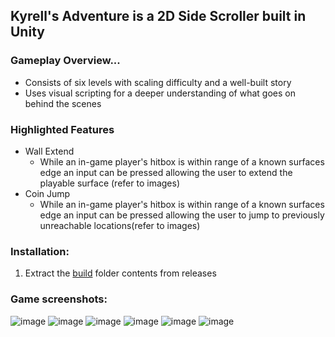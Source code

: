 ## Kyrell's Adventure is a 2D Side Scroller built in Unity

### Gameplay Overview...
- Consists of six levels with scaling difficulty and a well-built story
- Uses visual scripting for a deeper understanding of what goes on behind the scenes
### Highlighted Features 
- Wall Extend
  - While an in-game player's hitbox is within range of a known surfaces edge an input can be pressed allowing the user to extend the playable surface (refer to images)
- Coin Jump
  - While an in-game player's hitbox is within range of a known surfaces edge an input can be pressed allowing the user to jump to previously unreachable locations(refer to images)

### Installation:
1. Extract the [build](Build/) folder contents from releases

### Game screenshots:
![image](https://user-images.githubusercontent.com/76597599/220186635-b7eebbe5-ac5d-4e50-82bd-0baa2b207944.png)
![image](https://user-images.githubusercontent.com/76597599/220186753-36806d49-d136-457e-9def-b51506e391b2.png)
![image](https://user-images.githubusercontent.com/76597599/220186945-c2af7241-ded3-4395-af20-5cfb49821c3a.png)
![image](https://user-images.githubusercontent.com/76597599/220187015-c3b60443-0039-4320-981a-7993f6ca8ab2.png)
![image](https://user-images.githubusercontent.com/76597599/220187099-6bd48df4-ffd2-4653-82bb-bc439c44c0bc.png)
![image](https://user-images.githubusercontent.com/76597599/220187193-cb0413d9-d2e0-4f12-8300-7ef1821021fd.png)

